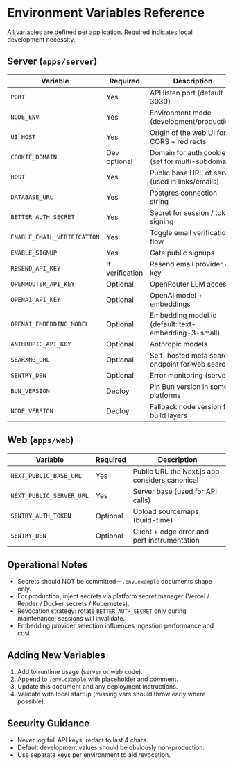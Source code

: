 # Environment Variables Reference

All variables are defined per application. Required indicates local development necessity.

## Server (`apps/server`)
| Variable | Required | Description |
| -------- | -------- | ----------- |
| `PORT` | Yes | API listen port (default 3030) |
| `NODE_ENV` | Yes | Environment mode (development/production) |
| `UI_HOST` | Yes | Origin of the web UI for CORS + redirects |
| `COOKIE_DOMAIN` | Dev optional | Domain for auth cookies (set for multi-subdomain) |
| `HOST` | Yes | Public base URL of server (used in links/emails) |
| `DATABASE_URL` | Yes | Postgres connection string |
| `BETTER_AUTH_SECRET` | Yes | Secret for session / token signing |
| `ENABLE_EMAIL_VERIFICATION` | Yes | Toggle email verification flow |
| `ENABLE_SIGNUP` | Yes | Gate public signups |
| `RESEND_API_KEY` | If verification | Resend email provider API key |
| `OPENROUTER_API_KEY` | Optional | OpenRouter LLM access |
| `OPENAI_API_KEY` | Optional | OpenAI model + embeddings |
| `OPENAI_EMBEDDING_MODEL` | Optional | Embedding model id (default: text-embedding-3-small) |
| `ANTHROPIC_API_KEY` | Optional | Anthropic models |
| `SEARXNG_URL` | Optional | Self-hosted meta search endpoint for web search |
| `SENTRY_DSN` | Optional | Error monitoring (server) |
| `BUN_VERSION` | Deploy | Pin Bun version in some platforms |
| `NODE_VERSION` | Deploy | Fallback node version for build layers |

## Web (`apps/web`)
| Variable | Required | Description |
| -------- | -------- | ----------- |
| `NEXT_PUBLIC_BASE_URL` | Yes | Public URL the Next.js app considers canonical |
| `NEXT_PUBLIC_SERVER_URL` | Yes | Server base (used for API calls) |
| `SENTRY_AUTH_TOKEN` | Optional | Upload sourcemaps (build-time) |
| `SENTRY_DSN` | Optional | Client + edge error and perf instrumentation |

## Operational Notes
- Secrets should NOT be committed—`.env.example` documents shape only.
- For production, inject secrets via platform secret manager (Vercel / Render / Docker secrets / Kubernetes).
- Revocation strategy: rotate `BETTER_AUTH_SECRET` only during maintenance; sessions will invalidate.
- Embedding provider selection influences ingestion performance and cost.

## Adding New Variables
1. Add to runtime usage (server or web code).
2. Append to `.env.example` with placeholder and comment.
3. Update this document and any deployment instructions.
4. Validate with local startup (missing vars should throw early where possible).

## Security Guidance
- Never log full API keys; redact to last 4 chars.
- Default development values should be obviously non-production.
- Use separate keys per environment to aid revocation.
